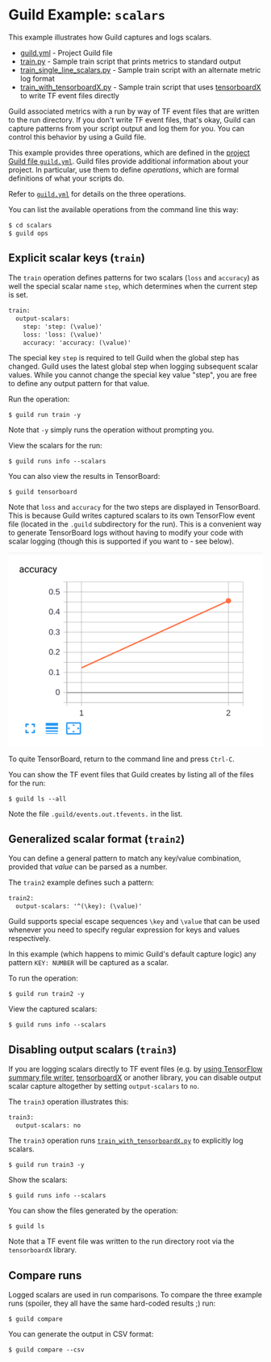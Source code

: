 # Guild Example: `scalars`

This example illustrates how Guild captures and logs scalars.

- [guild.yml](guild.yml) - Project Guild file
- [train.py](train.py) - Sample train script that prints metrics to
  standard output
- [train_single_line_scalars.py](train_single_line_scalars.py) -
  Sample train script with an alternate metric log format
- [train_with_tensorboardX.py](train_with_tensorboardX.py) - Sample
  train script that uses
  [tensorboardX](https://github.com/lanpa/tensorboardX) to write TF
  event files directly

Guild associated metrics with a run by way of TF event files that are
written to the run directory. If you don't write TF event files,
that's okay, Guild can capture patterns from your script output and
log them for you. You can control this behavior by using a Guild file.

This example provides three operations, which are defined in the
[project Guild file `guild.yml`](guild.yml). Guild files provide
additional information about your project. In particular, use them to
define *operations*, which are formal definitions of what your scripts
do.

Refer to [`guild.yml`](guild.yml) for details on the three operations.

You can list the available operations from the command line this way:

    $ cd scalars
    $ guild ops

## Explicit scalar keys (`train`)

The `train` operation defines patterns for two scalars (`loss` and
`accuracy`) as well the special scalar name `step`, which determines
when the current step is set.

```
train:
  output-scalars:
    step: 'step: (\value)'
    loss: 'loss: (\value)'
    accuracy: 'accuracy: (\value)'
```

The special key `step` is required to tell Guild when the global step
has changed. Guild uses the latest global step when logging subsequent
scalar values. While you cannot change the special key value "step",
you are free to define any output pattern for that value.

Run the operation:

    $ guild run train -y

Note that `-y` simply runs the operation without prompting you.

View the scalars for the run:

    $ guild runs info --scalars

You can also view the results in TensorBoard:

    $ guild tensorboard

Note that `loss` and `accuracy` for the two steps are displayed in
TensorBoard. This is because Guild writes captured scalars to its own
TensorFlow event file (located in the `.guild` subdirectory for the
run). This is a convenient way to generate TensorBoard logs without
having to modify your code with scalar logging (though this is
supported if you want to - see below).

![](tensorboard.png)

To quite TensorBoard, return to the command line and press `Ctrl-C`.

You can show the TF event files that Guild creates by listing all of
the files for the run:

    $ guild ls --all

Note the file `.guild/events.out.tfevents.` in the list.

## Generalized scalar format (`train2`)

You can define a general pattern to match any key/value combination,
provided that *value* can be parsed as a number.

The `train2` example defines such a pattern:

```
train2:
  output-scalars: '^(\key): (\value)'
```

Guild supports special escape sequences `\key` and `\value` that can
be used whenever you need to specify regular expression for keys and
values respectively.

In this example (which happens to mimic Guild's default capture
logic) any pattern `KEY: NUMBER` will be captured as a scalar.

To run the operation:

    $ guild run train2 -y

View the captured scalars:

    $ guild runs info --scalars

## Disabling output scalars (`train3`)

If you are logging scalars directly to TF event files (e.g. by [using
TensorFlow summary file
writer](https://www.tensorflow.org/api_docs/python/tf/summary/FileWriter),
[tensorboardX](https://github.com/lanpa/tensorboardX) or another
library, you can disable output scalar capture altogether by setting
`output-scalars` to `no`.

The `train3` operation illustrates this:

```
train3:
  output-scalars: no
```

The `train3` operation runs
[`train_with_tensorboardX.py`](train_with_tensorboardX.py) to
explicitly log scalars.

    $ guild run train3 -y

Show the scalars:

    $ guild runs info --scalars

You can show the files generated by the operation:

    $ guild ls

Note that a TF event file was written to the run directory root via the
`tensorboardX` library.

## Compare runs

Logged scalars are used in run comparisons. To compare the three
example runs (spoiler, they all have the same hard-coded results ;)
run:

    $ guild compare

You can generate the output in CSV format:

    $ guild compare --csv
